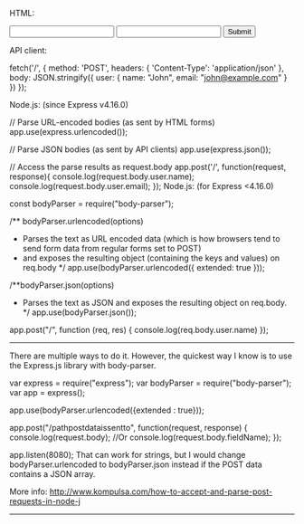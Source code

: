 
HTML:

<form method="post" action="/">
    <input type="text" name="user[name]">
    <input type="text" name="user[email]">
    <input type="submit" value="Submit">
</form>
API client:

fetch('/', {
    method: 'POST',
    headers: {
        'Content-Type': 'application/json'
    },
    body: JSON.stringify({
        user: {
            name: "John",
            email: "john@example.com"
        }
    })
});



Node.js: (since Express v4.16.0)

// Parse URL-encoded bodies (as sent by HTML forms)
app.use(express.urlencoded());

// Parse JSON bodies (as sent by API clients)
app.use(express.json());

// Access the parse results as request.body
app.post('/', function(request, response){
    console.log(request.body.user.name);
    console.log(request.body.user.email);
});
Node.js: (for Express <4.16.0)

const bodyParser = require("body-parser");

/** bodyParser.urlencoded(options)
 * Parses the text as URL encoded data (which is how browsers tend to send form data from regular forms set to POST)
 * and exposes the resulting object (containing the keys and values) on req.body
 */
app.use(bodyParser.urlencoded({
    extended: true
}));

/**bodyParser.json(options)
 * Parses the text as JSON and exposes the resulting object on req.body.
 */
app.use(bodyParser.json());

app.post("/", function (req, res) {
    console.log(req.body.user.name)
});


__________________________________________________________________________________________________

There are multiple ways to do it. However, the quickest way I know is to use the Express.js library with body-parser.

var express = require("express");
var bodyParser = require("body-parser");
var app = express();

app.use(bodyParser.urlencoded({extended : true}));

app.post("/pathpostdataissentto", function(request, response) {
  console.log(request.body);
  //Or
  console.log(request.body.fieldName);
});

app.listen(8080);
That can work for strings, but I would change bodyParser.urlencoded to bodyParser.json instead if the POST data contains a JSON array.

More info: http://www.kompulsa.com/how-to-accept-and-parse-post-requests-in-node-j

__________________________________________________________________________________________________